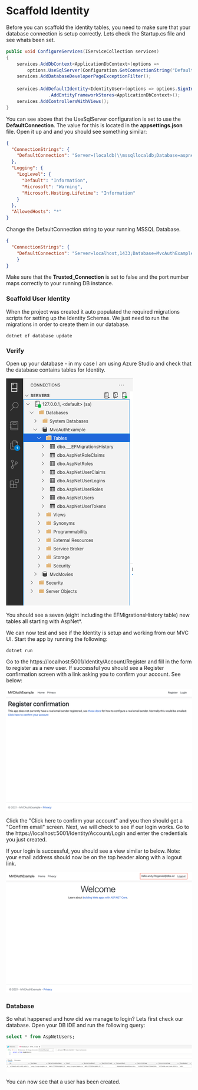 # Scaffold Identity

Before you can scaffold the identity tables, you need to make sure that your database connection is setup correctly. Lets check the Startup.cs file and see whats been set. 

```csharp
public void ConfigureServices(IServiceCollection services)
{
    services.AddDbContext<ApplicationDbContext>(options =>
        options.UseSqlServer(Configuration.GetConnectionString("DefaultConnection")));
    services.AddDatabaseDeveloperPageExceptionFilter();

    services.AddDefaultIdentity<IdentityUser>(options => options.SignIn.RequireConfirmedAccount = true)
                .AddEntityFrameworkStores<ApplicationDbContext>();
    services.AddControllersWithViews();
}
```

You can see above that the UseSqlServer configuration is set to use the <strong>DefaultConnection</strong>. The value for this is located in the <strong>appsettings.json</strong> file. Open it up and and you should see something similar:

```json
{
  "ConnectionStrings": {
    "DefaultConnection": "Server=(localdb)\\mssqllocaldb;Database=aspnet-MVCAuthExample-C8303DD1-4295-49C2-8F96-93B10D88543F;Trusted_Connection=True;MultipleActiveResultSets=true"
  },
  "Logging": {
    "LogLevel": {
      "Default": "Information",
      "Microsoft": "Warning",
      "Microsoft.Hosting.Lifetime": "Information"
    }
  },
  "AllowedHosts": "*"
}
```

Change the DefaultConnection string to your running MSSQL Database. 

```json
{
  "ConnectionStrings": {
    "DefaultConnection": "Server=localhost,1433;Database=MvcAuthExample;User ID=sa;Password=MyPass@word;Trusted_Connection=False;MultipleActiveResultSets=true"
    }
}

```

Make sure that the <strong>Trusted_Connection</strong> is set to false and the port number maps correctly to your running DB instance.

### Scaffold User Identity
When the project was created it auto populated the required migrations scripts for setting up the Identity Schemas. We just need to run the migrations in order to create them in our database. 

```shell
dotnet ef database update
```

### Verify
Open up your database - in my case I am using Azure Studio and check that the database contains tables for Identity.

![Identify Tables Created](../imgs/scaffold_identity.png)

You should see a seven (eight including the EFMigrationsHistory table) new tables all starting with AspNet*. 

We can now test and see if the Identity is setup and working from our MVC UI. Start the app by running the following:

```shell
dotnet run
```

Go to the https://localhost:5001/Identity/Account/Register and fill in the form to register as a new user. If successful you should see a Register confirmation screen with a link asking you to confirm your account. See below:

![Register Confirmation](../imgs/register_confirm.png)

Click the "Click here to confirm your account" and you then should get a "Confirm email" screen. Next, we will check to see if our login works. Go to the https://localhost:5001/Identity/Account/Login and enter the credentials you just created. 

If your login is successful, you should see a view similar to below. Note: your email address should now be on the top header along with a logout link.

![Login Success](../imgs/login_success.png)

### Database
So what happened and how did we manage to login? Lets first check our database. Open your DB IDE and run the following query:

```sql
select * from AspNetUsers;
```

![Created User](../imgs/db_created_user.png)

You can now see that a user has been created. 



